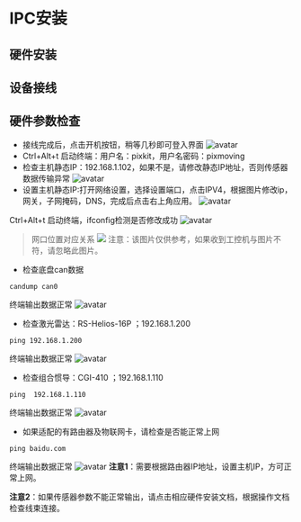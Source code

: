 # IPC安装
## 硬件安装
## 设备接线
## 硬件参数检查
- 接线完成后，点击开机按钮，稍等几秒即可登入界面
    ![avatar](./image/IPC_picture/Snipaste_2023-04-28_13-59-54.png)
- Ctrl+Alt+t 启动终端：用户名：pixkit，用户名密码：pixmoving
- 检查主机静态IP：192.168.1.102，如果不是，请修改静态IP地址，否则传感器数据传输异常
    ![avatar](./image/IPC_picture/Snipaste_2023-04-28_14-05-45.png)
- 设置主机静态IP:打开网络设置，选择设置端口，点击IPV4，根据图片修改ip，网关，子网掩码，DNS，完成后点击右上角应用。
    ![avatar](./image/IPC_picture/Snipaste_2023-05-18_12-28-11.png)

Ctrl+Alt+t 启动终端，ifconfig检测是否修改成功
    ![avatar](./image/IPC_picture/ifconfig.png)

> 网口位置对应关系
    ![](./image/IPC_picture/network_port_position.jpg)
注意：该图片仅供参考，如果收到工控机与图片不符，请忽略此图片。

- 检查底盘can数据
```shell
candump can0
```
终端输出数据正常
    ![avatar](./image/IPC_picture/Snipaste_2023-04-28_14-23-43.png)

- 检查激光雷达：RS-Helios-16P ；192.168.1.200
```shell
ping 192.168.1.200
```
终端输出数据正常
    ![avatar](./image/IPC_picture/Snipaste_2023-04-28_14-19-14.png)

- 检查组合惯导：CGI-410 ；192.168.1.110
```shell
ping  192.168.1.110
```
终端输出数据正常
    ![avatar](./image/IPC_picture/Snipaste_2023-04-28_14-20-42.png)

- 如果适配的有路由器及物联网卡，请检查是否能正常上网
```shell
ping baidu.com
```
终端输出数据正常
    ![avatar](./image/IPC_picture/Snipaste_2023-04-28_14-28-24.png)
**注意1**：需要根据路由器IP地址，设置主机IP，方可正常上网。

**注意2**：如果传感器参数不能正常输出，请点击相应硬件安装文档，根据操作文档检查线束连接。
